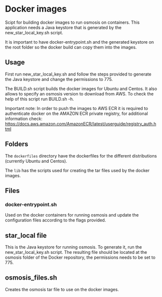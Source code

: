 # Docker images

Scipt for building docker images to run osmosis on containers. This application needs a Java keystore that is generated by the new_star_local_key.sh script. 

It is important to have docker-entrypoint.sh and the generated keystore on the root folder so the docker build can copy them into the images.

## Usage

First run new_star_local_key.sh and follow the steps provided to generate the Java keystore and change the permissions to 775.

The BUILD.sh script builds the docker images for Ubuntu and Centos. It also allows to specify an osmosis version to download from AWS. To check the help of this script run BUILD.sh -h.

Important note: In order to push the images to AWS ECR it is required to authenticate docker on the AMAZON ECR private registry, for additional information check: https://docs.aws.amazon.com/AmazonECR/latest/userguide/registry_auth.html

## Folders

The `dockerfiles` directory have the dockerfiles for the different distributions (currently Ubuntu and Centos).

The `lib` has the scripts used for creating the tar files used by the docker images.

## Files
### docker-entrypoint.sh

Used on the docker containers for running osmosis and update the configuration files according to the flags provided.
## star_local file

This is the Java keystore for running osmosis. To generate it, run the new_star_local_key.sh script. The resulting file should be located at the osmosis folder of the Docker repository, the permissions needs to be set to 775.

## osmosis_files.sh

Creates the osmosis tar file to use on the docker images.